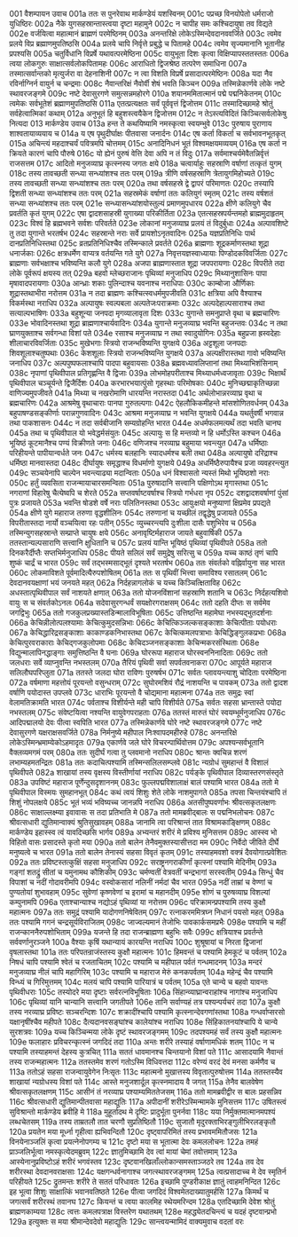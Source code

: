 001	वैशम्पायन उवाच
001a	ततः स पुनरेवाथ मार्कण्डेयं यशस्विनम्
001c	पप्रच्छ विनयोपेतो धर्मराजो युधिष्ठिरः
002a	नैके युगसहस्रान्तास्त्वया दृष्टा महामुने
002c	न चापीह समः कश्चिदायुषा तव विद्यते
002e	वर्जयित्वा महात्मानं ब्राह्मणं परमेष्ठिनम्
003a	अनन्तरिक्षे लोकेऽस्मिन्देवदानववर्जिते
003c	त्वमेव प्रलये विप्र ब्रह्माणमुपतिष्ठसि
004a	प्रलये चापि निर्वृत्ते प्रबुद्धे च पितामहे
004c	त्वमेव सृज्यमानानि भूतानीह प्रपश्यसि
005a	चतुर्विधानि विप्रर्षे यथावत्परमेष्ठिना
005c	वायुभूता दिशः कृत्वा विक्षिप्यापस्ततस्ततः
006a	त्वया लोकगुरुः साक्षात्सर्वलोकपितामहः
006c	आराधितो द्विजश्रेष्ठ तत्परेण समाधिना
007a	तस्मात्सर्वान्तको मृत्युर्जरा वा देहनाशिनी
007c	न त्वा विशति विप्रर्षे प्रसादात्परमेष्ठिनः
008a	यदा नैव रविर्नाग्निर्न वायुर्न च चन्द्रमाः
008c	नैवान्तरिक्षं नैवोर्वी शेषं भवति किञ्चन
009a	तस्मिन्नेकार्णवे लोके नष्टे स्थावरजङ्गमे
009c	नष्टे देवासुरगणे समुत्सन्नमहोरगे
010a	शयानममितात्मानं पद्मे पद्मनिकेतनम्
010c	त्वमेकः सर्वभूतेशं ब्रह्माणमुपतिष्ठसि
011a	एतत्प्रत्यक्षतः सर्वं पूर्ववृत्तं द्विजोत्तम
011c	तस्मादिच्छामहे श्रोतुं सर्वहेत्वात्मिकां कथाम्
012a	अनुभूतं हि बहुशस्त्वयैकेन द्विजोत्तम
012c	न तेऽस्त्यविदितं किञ्चित्सर्वलोकेषु नित्यदा
013	मार्कण्डेय उवाच
013a	हन्त ते कथयिष्यामि नमस्कृत्वा स्वयम्भुवे
013c	पुरुषाय पुराणाय शाश्वतायाव्ययाय च
014a	य एष पृथुदीर्घाक्षः पीतवासा जनार्दनः
014c	एष कर्ता विकर्ता च सर्वभावनभूतकृत्
015a	अचिन्त्यं महदाश्चर्यं पवित्रमपि चोत्तमम्
015c	अनादिनिधनं भूतं विश्वमक्षयमव्ययम्
016a	एष कर्ता न क्रियते कारणं चापि पौरुषे
016c	यो ह्येनं पुरुषं वेत्ति देवा अपि न तं विदुः
017a	सर्वमाश्चर्यमेवैतन्निर्वृत्तं राजसत्तम
017c	आदितो मनुजव्याघ्र कृत्स्नस्य जगतः क्षये
018a	चत्वार्याहुः सहस्राणि वर्षाणां तत्कृतं युगम्
018c	तस्य तावच्छती सन्ध्या सन्ध्यांशश्च ततः परम्
019a	त्रीणि वर्षसहस्राणि त्रेतायुगमिहोच्यते
019c	तस्य तावच्छती सन्ध्या सन्ध्यांशश्च ततः परम्
020a	तथा वर्षसहस्रे द्वे द्वापरं परिमाणतः
020c	तस्यापि द्विशती सन्ध्या सन्ध्यांशश्च ततः परम्
021a	सहस्रमेकं वर्षाणां ततः कलियुगं स्मृतम्
021c	तस्य वर्षशतं सन्ध्या सन्ध्यांशश्च ततः परम्
021e	सन्ध्यासन्ध्यांशयोस्तुल्यं प्रमाणमुपधारय
022a	क्षीणे कलियुगे चैव प्रवर्तति कृतं युगम्
022c	एषा द्वादशसाहस्री युगाख्या परिकीर्तिता
023a	एतत्सहस्रपर्यन्तमहो ब्राह्ममुदाहृतम्
023c	विश्वं हि ब्रह्मभवने सर्वशः परिवर्तते
023e	लोकानां मनुजव्याघ्र प्रलयं तं विदुर्बुधाः
024a	अल्पावशिष्टे तु तदा युगान्ते भरतर्षभ
024c	सहस्रान्ते नराः सर्वे प्रायशोऽनृतवादिनः
025a	यज्ञप्रतिनिधिः पार्थ दानप्रतिनिधिस्तथा
025c	व्रतप्रतिनिधिश्चैव तस्मिन्काले प्रवर्तते
026a	ब्राह्मणाः शूद्रकर्माणस्तथा शूद्रा धनार्जकाः
026c	क्षत्रधर्मेण वाप्यत्र वर्तयन्ति गते युगे
027a	निवृत्तयज्ञस्वाध्यायाः पिण्डोदकविवर्जिताः
027c	ब्राह्मणाः सर्वभक्षाश्च भविष्यन्ति कलौ युगे
028a	अजपा ब्राह्मणास्तात शूद्रा जपपरायणाः
028c	विपरीते तदा लोके पूर्वरूपं क्षयस्य तत्
029a	बहवो म्लेच्छराजानः पृथिव्यां मनुजाधिप
029c	मिथ्यानुशासिनः पापा मृषावादपरायणाः
030a	आन्ध्राः शकाः पुलिन्दाश्च यवनाश्च नराधिपाः
030c	काम्बोजा और्णिकाः शूद्रास्तथाभीरा नरोत्तम
031a	न तदा ब्राह्मणः कश्चित्स्वधर्ममुपजीवति
031c	क्षत्रिया अपि वैश्याश्च विकर्मस्था नराधिप
032a	अल्पायुषः स्वल्पबला अल्पतेजःपराक्रमाः
032c	अल्पदेहाल्पसाराश्च तथा सत्याल्पभाषिणः
033a	बहुशून्या जनपदा मृगव्यालावृता दिशः
033c	युगान्ते समनुप्राप्ते वृथा च ब्रह्मचारिणः
033e	भोवादिनस्तथा शूद्रा ब्राह्मणाश्चार्यवादिनः
034a	युगान्ते मनुजव्याघ्र भवन्ति बहुजन्तवः
034c	न तथा घ्राणयुक्ताश्च सर्वगन्धा विशां पते
034e	रसाश्च मनुजव्याघ्र न तथा स्वादुयोगिनः
035a	बहुप्रजा ह्रस्वदेहाः शीलाचारविवर्जिताः
035c	मुखेभगाः स्त्रियो राजन्भविष्यन्ति युगक्षये
036a	अट्टशूला जनपदाः शिवशूलाश्चतुष्पथाः
036c	केशशूलाः स्त्रियो राजन्भविष्यन्ति युगक्षये
037a	अल्पक्षीरास्तथा गावो भविष्यन्ति जनाधिप
037c	अल्पपुष्पफलाश्चापि पादपा बहुवायसाः
038a	ब्रह्मवध्यावलिप्तानां तथा मिथ्याभिशंसिनाम्
038c	नृपाणां पृथिवीपाल प्रतिगृह्णन्ति वै द्विजाः
039a	लोभमोहपरीताश्च मिथ्याधर्मध्वजावृताः
039c	भिक्षार्थं पृथिवीपाल चञ्चूर्यन्ते द्विजैर्दिशः
040a	करभारभयात्पुंसो गृहस्थाः परिमोषकाः
040c	मुनिच्छद्माकृतिच्छन्ना वाणिज्यमुपजीवते
041a	मिथ्या च नखरोमाणि धारयन्ति नरास्तदा
041c	अर्थलोभान्नरव्याघ्र वृथा च ब्रह्मचारिणः
042a	आश्रमेषु वृथाचाराः पानपा गुरुतल्पगाः
042c	ऐहलौकिकमीहन्ते मांसशोणितवर्धनम्
043a	बहुपाषण्डसङ्कीर्णाः परान्नगुणवादिनः
043c	आश्रमा मनुजव्याघ्र न भवन्ति युगक्षये
044a	यथर्तुवर्षी भगवान्न तथा पाकशासनः
044c	न तदा सर्वबीजानि सम्यग्रोहन्ति भारत
044e	अधर्मफलमत्यर्थं तदा भवति चानघ
045a	तथा च पृथिवीपाल यो भवेद्धर्मसंयुतः
045c	अल्पायुः स हि मन्तव्यो न हि धर्मोऽस्ति कश्चन
046a	भूयिष्ठं कूटमानैश्च पण्यं विक्रीणते जनाः
046c	वणिजश्च नरव्याघ्र बहुमाया भवन्त्युत
047a	धर्मिष्ठाः परिहीयन्ते पापीयान्वर्धते जनः
047c	धर्मस्य बलहानिः स्यादधर्मश्च बली तथा
048a	अल्पायुषो दरिद्राश्च धर्मिष्ठा मानवास्तदा
048c	दीर्घायुषः समृद्धाश्च विधर्माणो युगक्षये
049a	अधर्मिष्ठैरुपायैश्च प्रजा व्यवहरन्त्युत
049c	सञ्चयेनापि चाल्पेन भवन्त्याढ्या मदान्विताः
050a	धनं विश्वासतो न्यस्तं मिथो भूयिष्ठशो नराः
050c	हर्तुं व्यवसिता राजन्मायाचारसमन्विताः
051a	पुरुषादानि सत्त्वानि पक्षिणोऽथ मृगास्तथा
051c	नगराणां विहारेषु चैत्येष्वपि च शेरते
052a	सप्तवर्षाष्टवर्षाश्च स्त्रियो गर्भधरा नृप
052c	दशद्वादशवर्षाणां पुंसां पुत्रः प्रजायते
053a	भवन्ति षोडशे वर्षे नराः पलितिनस्तथा
053c	आयुःक्षयो मनुष्याणां क्षिप्रमेव प्रपद्यते
054a	क्षीणे युगे महाराज तरुणा वृद्धशीलिनः
054c	तरुणानां च यच्छीलं तद्वृद्धेषु प्रजायते
055a	विपरीतास्तदा नार्यो वञ्चयित्वा रहः पतीन्
055c	व्युच्चरन्त्यपि दुःशीला दासैः पशुभिरेव च
056a	तस्मिन्युगसहस्रान्ते सम्प्राप्ते चायुषः क्षये
056c	अनावृष्टिर्महाराज जायते बहुवार्षिकी
057a	ततस्तान्यल्पसाराणि सत्त्वानि क्षुधितानि च
057c	प्रलयं यान्ति भूयिष्ठं पृथिव्यां पृथिवीपते
058a	ततो दिनकरैर्दीप्तैः सप्तभिर्मनुजाधिप
058c	पीयते सलिलं सर्वं समुद्रेषु सरित्सु च
059a	यच्च काष्ठं तृणं चापि शुष्कं चार्द्रं च भारत
059c	सर्वं तद्भस्मसाद्भूतं दृश्यते भरतर्षभ
060a	ततः संवर्तको वह्निर्वायुना सह भारत
060c	लोकमाविशते पूर्वमादित्यैरुपशोषितम्
061a	ततः स पृथिवीं भित्त्वा समाविश्य रसातलम्
061c	देवदानवयक्षाणां भयं जनयते महत्
062a	निर्दहन्नागलोकं च यच्च किञ्चित्क्षिताविह
062c	अधस्तात्पृथिवीपाल सर्वं नाशयते क्षणात्
063a	ततो योजनविंशानां सहस्राणि शतानि च
063c	निर्दहत्यशिवो वायुः स च संवर्तकोऽनलः
064a	सदेवासुरगन्धर्वं सयक्षोरगराक्षसम्
064c	ततो दहति दीप्तः स सर्वमेव जगद्विभुः
065a	ततो गजकुलप्रख्यास्तडिन्मालाविभूषिताः
065c	उत्तिष्ठन्ति महामेघा नभस्यद्भुतदर्शनाः
066a	केचिन्नीलोत्पलश्यामाः केचित्कुमुदसन्निभाः
066c	केचित्किञ्जल्कसङ्काशाः केचित्पीताः पयोधराः
067a	केचिद्धारिद्रसङ्काशाः काकाण्डकनिभास्तथा
067c	केचित्कमलपत्राभाः केचिद्धिङ्गुलकप्रभाः
068a	केचित्पुरवराकाराः केचिद्गजकुलोपमाः
068c	केचिदञ्जनसङ्काशाः केचिन्मकरसंस्थिताः
068e	विद्युन्मालापिनद्धाङ्गाः समुत्तिष्ठन्ति वै घनाः
069a	घोररूपा महाराज घोरस्वननिनादिताः
069c	ततो जलधराः सर्वे व्याप्नुवन्ति नभस्तलम्
070a	तैरियं पृथिवी सर्वा सपर्वतवनाकरा
070c	आपूर्यते महाराज सलिलौघपरिप्लुता
071a	ततस्ते जलदा घोरा राविणः पुरुषर्षभ
071c	सर्वतः प्लावयन्त्याशु चोदिताः परमेष्ठिना
072a	वर्षमाणा महत्तोयं पूरयन्तो वसुन्धराम्
072c	सुघोरमशिवं रौद्रं नाशयन्ति च पावकम्
073a	ततो द्वादश वर्षाणि पयोदास्त उपप्लवे
073c	धाराभिः पूरयन्तो वै चोद्यमाना महात्मना
074a	ततः समुद्रः स्वां वेलामतिक्रामति भारत
074c	पर्वताश्च विशीर्यन्ते मही चापि विशीर्यते
075a	सर्वतः सहसा भ्रान्तास्ते पयोदा नभस्तलम्
075c	संवेष्टयित्वा नश्यन्ति वायुवेगपराहताः
076a	ततस्तं मारुतं घोरं स्वयम्भूर्मनुजाधिप
076c	आदिपद्मालयो देवः पीत्वा स्वपिति भारत
077a	तस्मिन्नेकार्णवे घोरे नष्टे स्थावरजङ्गमे
077c	नष्टे देवासुरगणे यक्षराक्षसवर्जिते
078a	निर्मनुष्ये महीपाल निःश्वापदमहीरुहे
078c	अनन्तरिक्षे लोकेऽस्मिन्भ्रमाम्येकोऽहमादृतः
079a	एकार्णवे जले घोरे विचरन्पार्थिवोत्तम
079c	अपश्यन्सर्वभूतानि वैक्लव्यमगमं परम्
080a	ततः सुदीर्घं गत्वा तु प्लवमानो नराधिप
080c	श्रान्तः क्वचिन्न शरणं लभाम्यहमतन्द्रितः
081a	ततः कदाचित्पश्यामि तस्मिन्सलिलसम्प्लवे
081c	न्यग्रोधं सुमहान्तं वै विशालं पृथिवीपते
082a	शाखायां तस्य वृक्षस्य विस्तीर्णायां नराधिप
082c	पर्यङ्के पृथिवीपाल दिव्यास्तरणसंस्तृते
083a	उपविष्टं महाराज पूर्णेन्दुसदृशाननम्
083c	फुल्लपद्मविशालाक्षं बालं पश्यामि भारत
084a	ततो मे पृथिवीपाल विस्मयः सुमहानभूत्
084c	कथं त्वयं शिशुः शेते लोके नाशमुपागते
085a	तपसा चिन्तयंश्चापि तं शिशुं नोपलक्षये
085c	भूतं भव्यं भविष्यच्च जानन्नपि नराधिप
086a	अतसीपुष्पवर्णाभः श्रीवत्सकृतलक्षणः
086c	साक्षाल्लक्ष्म्या इवावासः स तदा प्रतिभाति मे
087a	ततो मामब्रवीद्बालः स पद्मनिभलोचनः
087c	श्रीवत्सधारी द्युतिमान्वाक्यं श्रुतिसुखावहम्
088a	जानामि त्वा परिश्रान्तं तात विश्रामकाङ्क्षिणम्
088c	मार्कण्डेय इहास्स्व त्वं यावदिच्छसि भार्गव
089a	अभ्यन्तरं शरीरं मे प्रविश्य मुनिसत्तम
089c	आस्स्व भो विहितो वासः प्रसादस्ते कृतो मया
090a	ततो बालेन तेनैवमुक्तस्यासीत्तदा मम
090c	निर्वेदो जीविते दीर्घे मनुष्यत्वे च भारत
091a	ततो बालेन तेनास्यं सहसा विवृतं कृतम्
091c	तस्याहमवशो वक्त्रं दैवयोगात्प्रवेशितः
092a	ततः प्रविष्टस्तत्कुक्षिं सहसा मनुजाधिप
092c	सराष्ट्रनगराकीर्णां कृत्स्नां पश्यामि मेदिनीम्
093a	गङ्गां शतद्रुं सीतां च यमुनामथ कौशिकीम्
093c	चर्मण्वतीं वेत्रवतीं चन्द्रभागां सरस्वतीम्
094a	सिन्धुं चैव विपाशां च नदीं गोदावरीमपि
094c	वस्वोकसारां नलिनीं नर्मदां चैव भारत
095a	नदीं ताम्रां च वेण्णां च पुण्यतोयां शुभावहाम्
095c	सुवेणां कृष्णवेणां च इरामां च महानदीम्
095e	शोणं च पुरुषव्याघ्र विशल्यां कम्पुनामपि
096a	एताश्चान्याश्च नद्योऽहं पृथिव्यां या नरोत्तम
096c	परिक्रामन्प्रपश्यामि तस्य कुक्षौ महात्मनः
097a	ततः समुद्रं पश्यामि यादोगणनिषेवितम्
097c	रत्नाकरममित्रघ्न निधानं पयसो महत्
098a	ततः पश्यामि गगनं चन्द्रसूर्यविराजितम्
098c	जाज्वल्यमानं तेजोभिः पावकार्कसमप्रभैः
098e	पश्यामि च महीं राजन्काननैरुपशोभिताम्
099a	यजन्ते हि तदा राजन्ब्राह्मणा बहुभिः सवैः
099c	क्षत्रियाश्च प्रवर्तन्ते सर्ववर्णानुरञ्जने
100a	वैश्याः कृषिं यथान्यायं कारयन्ति नराधिप
100c	शुश्रूषायां च निरता द्विजानां वृषलास्तथा
101a	ततः परिपतन्राजंस्तस्य कुक्षौ महात्मनः
101c	हिमवन्तं च पश्यामि हेमकूटं च पर्वतम्
102a	निषधं चापि पश्यामि श्वेतं च रजताचितम्
102c	पश्यामि च महीपाल पर्वतं गन्धमादनम्
103a	मन्दरं मनुजव्याघ्र नीलं चापि महागिरिम्
103c	पश्यामि च महाराज मेरुं कनकपर्वतम्
104a	महेन्द्रं चैव पश्यामि विन्ध्यं च गिरिमुत्तमम्
104c	मलयं चापि पश्यामि पारियात्रं च पर्वतम्
105a	एते चान्ये च बहवो यावन्तः पृथिवीधराः
105c	तस्योदरे मया दृष्टाः सर्वरत्नविभूषिताः
106a	सिंहान्व्याघ्रान्वराहांश्च नागांश्च मनुजाधिप
106c	पृथिव्यां यानि चान्यानि सत्त्वानि जगतीपते
106e	तानि सर्वाण्यहं तत्र पश्यन्पर्यचरं तदा
107a	कुक्षौ तस्य नरव्याघ्र प्रविष्टः सञ्चरन्दिशः
107c	शक्रादींश्चापि पश्यामि कृत्स्नान्देवगणांस्तथा
108a	गन्धर्वाप्सरसो यक्षानृषींश्चैव महीपते
108c	दैत्यदानवसङ्घांश्च कालेयांश्च नराधिप
108e	सिंहिकातनयांश्चापि ये चान्ये सुरशत्रवः
109a	यच्च किञ्चिन्मया लोके दृष्टं स्थावरजङ्गमम्
109c	तदपश्यमहं सर्वं तस्य कुक्षौ महात्मनः
109e	फलाहारः प्रविचरन्कृत्स्नं जगदिदं तदा
110a	अन्तः शरीरे तस्याहं वर्षाणामधिकं शतम्
110c	न च पश्यामि तस्याहमन्तं देहस्य कुत्रचित्
111a	सततं धावमानश्च चिन्तयानो विशां पते
111c	आसादयामि नैवान्तं तस्य राजन्महात्मनः
112a	ततस्तमेव शरणं गतोऽस्मि विधिवत्तदा
112c	वरेण्यं वरदं देवं मनसा कर्मणैव च
113a	ततोऽहं सहसा राजन्वायुवेगेन निःसृतः
113c	महात्मनो मुखात्तस्य विवृतात्पुरुषोत्तम
114a	ततस्तस्यैव शाखायां न्यग्रोधस्य विशां पते
114c	आस्ते मनुजशार्दूल कृत्स्नमादाय वै जगत्
115a	तेनैव बालवेषेण श्रीवत्सकृतलक्षणम्
115c	आसीनं तं नरव्याघ्र पश्याम्यमिततेजसम्
116a	ततो मामब्रवीद्वीर स बालः प्रहसन्निव
116c	श्रीवत्सधारी द्युतिमान्पीतवासा महाद्युतिः
117a	अपीदानीं शरीरेऽस्मिन्मामके मुनिसत्तम
117c	उषितस्त्वं सुविश्रान्तो मार्कण्डेय ब्रवीहि मे
118a	मुहूर्तादथ मे दृष्टिः प्रादुर्भूता पुनर्नवा
118c	यया निर्मुक्तमात्मानमपश्यं लब्धचेतसम्
119a	तस्य ताम्रतलौ तात चरणौ सुप्रतिष्ठितौ
119c	सुजातौ मृदुरक्ताभिरङ्गुलीभिरलङ्कृतौ
120a	प्रयतेन मया मूर्ध्ना गृहीत्वा ह्यभिवन्दितौ
120c	दृष्ट्वापरिमितं तस्य प्रभावममितौजसः
121a	विनयेनाञ्जलिं कृत्वा प्रयत्नेनोपगम्य च
121c	दृष्टो मया स भूतात्मा देवः कमललोचनः
122a	तमहं प्राञ्जलिर्भूत्वा नमस्कृत्येदमब्रुवम्
122c	ज्ञातुमिच्छामि देव त्वां मायां चेमां तवोत्तमाम्
123a	आस्येनानुप्रविष्टोऽहं शरीरं भगवंस्तव
123c	दृष्टवानखिलाँल्लोकान्समस्ताञ्जठरे तव
124a	तव देव शरीरस्था देवदानवराक्षसाः
124c	यक्षगन्धर्वनागाश्च जगत्स्थावरजङ्गमम्
125a	त्वत्प्रसादाच्च मे देव स्मृतिर्न परिहीयते
125c	द्रुतमन्तः शरीरे ते सततं परिधावतः
126a	इच्छामि पुण्डरीकाक्ष ज्ञातुं त्वाहमनिन्दित
126c	इह भूत्वा शिशुः साक्षात्किं भवानवतिष्ठते
126e	पीत्वा जगदिदं विश्वमेतदाख्यातुमर्हसि
127a	किमर्थं च जगत्सर्वं शरीरस्थं तवानघ
127c	कियन्तं च त्वया कालमिह स्थेयमरिन्दम
128a	एतदिच्छामि देवेश श्रोतुं ब्राह्मणकाम्यया
128c	त्वत्तः कमलपत्राक्ष विस्तरेण यथातथम्
128e	महद्ध्येतदचिन्त्यं च यदहं दृष्टवान्प्रभो
129a	इत्युक्तः स मया श्रीमान्देवदेवो महाद्युतिः
129c	सान्त्वयन्मामिदं वाक्यमुवाच वदतां वरः
